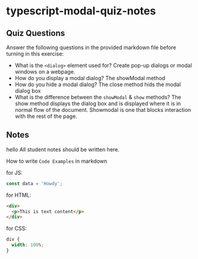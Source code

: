 # typescript-modal-quiz-notes

## Quiz Questions

Answer the following questions in the provided markdown file before turning in this exercise:

- What is the `<dialog>` element used for?
  Create pop-up dialogs or modal windows on a webpage.
- How do you display a modal dialog?
  The showModal method
- How do you hide a modal dialog?
  The close method hids the modal dialog box
- What is the difference between the `showModal` & `show` methods?
  The show method displays the dialog box and is displayed where it is in normal flow of the document. Showmodal is one that blocks interaction with the rest of the page.

## Notes

hello
All student notes should be written here.

How to write `Code Examples` in markdown

for JS:

```javascript
const data = 'Howdy';
```

for HTML:

```html
<div>
  <p>This is text content</p>
</div>
```

for CSS:

```css
div {
  width: 100%;
}
```
